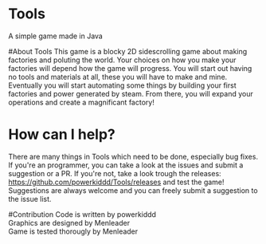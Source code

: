 # Tools
A simple game made in Java

#About Tools
This game is a blocky 2D sidescrolling game about making factories and poluting the world.
Your choices on how you make your factories will depend how the game will progress.
You will start out having no tools and materials at all, these you will have to make and mine.
Eventually you will start automating some things by building your first factories and power generated by steam.
From there, you will expand your operations and create a magnificant factory!

# How can I help?
There are many things in Tools which need to be done, especially bug fixes.
If you're an programmer, you can take a look at the issues and submit a suggestion or a PR.
If you're not, take a look trough the releases: https://github.com/powerkiddd/Tools/releases and test the game!
Suggestions are always welcome and you can freely submit a suggestion to the issue list.

#Contribution
Code is written by powerkiddd  
Graphics are designed by Menleader  
Game is tested thorougly by Menleader  
